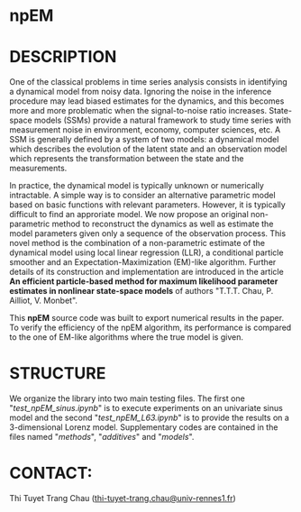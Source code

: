# npEM
# DESCRIPTION

One of the classical problems in time series analysis consists in identifying a dynamical model from noisy data. Ignoring the noise in the inference procedure may lead biased estimates for the dynamics, and this becomes more and more problematic when the signal-to-noise ratio increases.
State-space models (SSMs) provide a natural framework to study time series with measurement noise  in  environment, economy, computer sciences, etc. A SSM is generally defined by a system of two models: a dynamical model which describes the evolution of the latent state and an observation model which represents the transformation between the state and the measurements.

In practice, the dynamical model is typically unknown or numerically intractable. A simple way is to consider an alternative parametric model based on basic functions with relevant parameters. However, it is typically difficult to find an approriate model. 
We now propose an original non-parametric method to reconstruct the dynamics as well as estimate the model parameters given only a sequence of the observation process.
This novel method is the combination of a non-parametric estimate of the dynamical model using local linear regression (LLR), a conditional particle smoother and an Expectation-Maximization (EM)-like algorithm. Further details of its construction and implementation are introduced in the article **An efficient particle-based method for maximum likelihood parameter estimates in nonlinear state-space models** of authors "T.T.T. Chau, P. Ailliot, V. Monbet".

This **npEM** source code was built to export numerical results in the paper. To verify the efficiency of the npEM algorithm, its performance is compared to the one of EM-like algorithms where the true model is given.

# STRUCTURE

We organize the library into two main testing files. The first one "*test_npEM_sinus.ipynb*" is to execute experiments on an univariate sinus model and the second "*test_npEM_L63.ipynb*" is to provide the results on a 3-dimensional Lorenz model. Supplementary codes are contained in the files named "*methods*", "*additives*" and "*models*". 


# CONTACT:
Thi Tuyet Trang Chau (thi-tuyet-trang.chau@univ-rennes1.fr)
